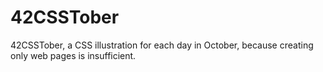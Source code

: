 # 42CSSTober
42CSSTober, a CSS illustration for each day in October, because creating only web pages is insufficient.
